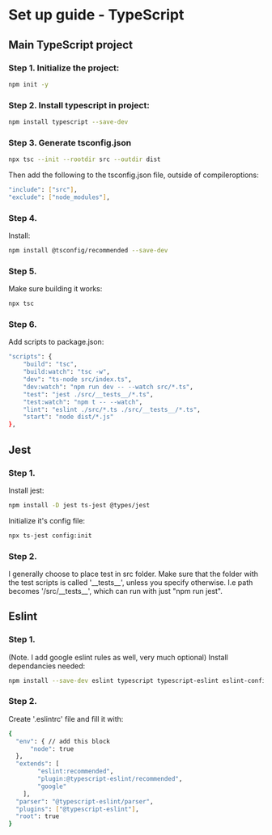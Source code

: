# Set up guide - TypeScript

## Main TypeScript project

### Step 1. Initialize the project:

```bash
npm init -y
```

### Step 2. Install typescript in project:

```bash
npm install typescript --save-dev
```

### Step 3. Generate tsconfig.json

```bash
npx tsc --init --rootdir src --outdir dist
```

Then add the following to the tsconfig.json file, outside of compileroptions:

```bash
"include": ["src"],
"exclude": ["node_modules"],
```

### Step 4.

Install:

```bash
npm install @tsconfig/recommended --save-dev
```

### Step 5.

Make sure building it works:

```bash
npx tsc
```

### Step 6.

Add scripts to package.json:

```bash
"scripts": {
	"build": "tsc",
	"build:watch": "tsc -w",
	"dev": "ts-node src/index.ts",
	"dev:watch": "npm run dev -- --watch src/*.ts",
	"test": "jest ./src/__tests__/*.ts",
	"test:watch": "npm t -- --watch",
	"lint": "eslint ./src/*.ts ./src/__tests__/*.ts",
	"start": "node dist/*.js"
},
```

## Jest

### Step 1.

Install jest:

```bash
npm install -D jest ts-jest @types/jest
```

Initialize it's config file:

```bash
npx ts-jest config:init
```

### Step 2.

I generally choose to place test in src folder. Make sure that the folder with
the test scripts is called '\_\_tests\_\_', unless you specify otherwise.
I.e path becomes '/src/\_\_tests\_\_', which can run with just "npm run jest".

## Eslint

### Step 1.

(Note. I add google eslint rules as well, very much optional)
Install dependancies needed:

```bash
npm install --save-dev eslint typescript typescript-eslint eslint-config-google
```

### Step 2.

Create '.eslintrc' file and fill it with:

```bash
{
  "env": { // add this block
      "node": true
  },
  "extends": [
		"eslint:recommended",
		"plugin:@typescript-eslint/recommended",
		"google"
	],
  "parser": "@typescript-eslint/parser",
  "plugins": ["@typescript-eslint"],
  "root": true
}
```
